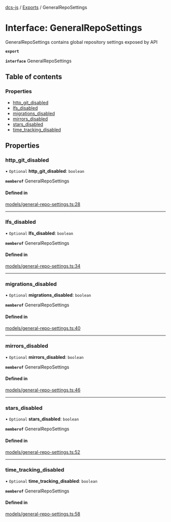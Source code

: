 [dcs-js](../README.md) / [Exports](../modules.md) / GeneralRepoSettings

# Interface: GeneralRepoSettings

GeneralRepoSettings contains global repository settings exposed by API

**`export`**

**`interface`** GeneralRepoSettings

## Table of contents

### Properties

- [http\_git\_disabled](GeneralRepoSettings.md#http_git_disabled)
- [lfs\_disabled](GeneralRepoSettings.md#lfs_disabled)
- [migrations\_disabled](GeneralRepoSettings.md#migrations_disabled)
- [mirrors\_disabled](GeneralRepoSettings.md#mirrors_disabled)
- [stars\_disabled](GeneralRepoSettings.md#stars_disabled)
- [time\_tracking\_disabled](GeneralRepoSettings.md#time_tracking_disabled)

## Properties

### <a id="http_git_disabled" name="http_git_disabled"></a> http\_git\_disabled

• `Optional` **http\_git\_disabled**: `boolean`

**`memberof`** GeneralRepoSettings

#### Defined in

[models/general-repo-settings.ts:28](https://github.com/unfoldingWord/dcs-js/blob/09d5a5e/models/general-repo-settings.ts#L28)

___

### <a id="lfs_disabled" name="lfs_disabled"></a> lfs\_disabled

• `Optional` **lfs\_disabled**: `boolean`

**`memberof`** GeneralRepoSettings

#### Defined in

[models/general-repo-settings.ts:34](https://github.com/unfoldingWord/dcs-js/blob/09d5a5e/models/general-repo-settings.ts#L34)

___

### <a id="migrations_disabled" name="migrations_disabled"></a> migrations\_disabled

• `Optional` **migrations\_disabled**: `boolean`

**`memberof`** GeneralRepoSettings

#### Defined in

[models/general-repo-settings.ts:40](https://github.com/unfoldingWord/dcs-js/blob/09d5a5e/models/general-repo-settings.ts#L40)

___

### <a id="mirrors_disabled" name="mirrors_disabled"></a> mirrors\_disabled

• `Optional` **mirrors\_disabled**: `boolean`

**`memberof`** GeneralRepoSettings

#### Defined in

[models/general-repo-settings.ts:46](https://github.com/unfoldingWord/dcs-js/blob/09d5a5e/models/general-repo-settings.ts#L46)

___

### <a id="stars_disabled" name="stars_disabled"></a> stars\_disabled

• `Optional` **stars\_disabled**: `boolean`

**`memberof`** GeneralRepoSettings

#### Defined in

[models/general-repo-settings.ts:52](https://github.com/unfoldingWord/dcs-js/blob/09d5a5e/models/general-repo-settings.ts#L52)

___

### <a id="time_tracking_disabled" name="time_tracking_disabled"></a> time\_tracking\_disabled

• `Optional` **time\_tracking\_disabled**: `boolean`

**`memberof`** GeneralRepoSettings

#### Defined in

[models/general-repo-settings.ts:58](https://github.com/unfoldingWord/dcs-js/blob/09d5a5e/models/general-repo-settings.ts#L58)
